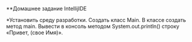 **Домашнее задание IntellijIDE



*Установить среду разработки. Создать класс Main. В классе создать метод main. Вывести в консоль методом System.out.println() строку «Привет, (свое Имя)».
